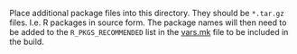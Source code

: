 Place additional package files into this directory. They should be `*.tar.gz` files. I.e. R packages in source form.
The package names will then need to be added to the `R_PKGS_RECOMMENDED` list in the [vars.mk](../vars.mk) file to be included in the build.
